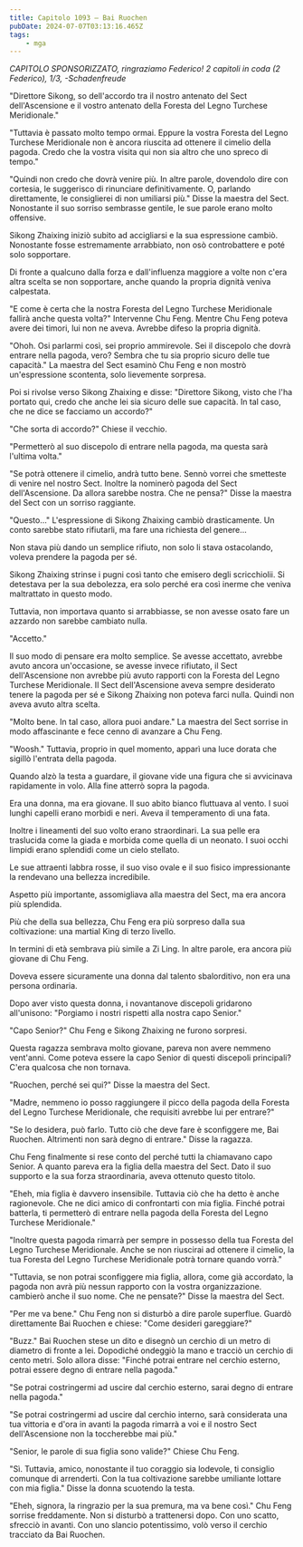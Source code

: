 ```yaml
---
title: Capitolo 1093 – Bai Ruochen
pubDate: 2024-07-07T03:13:16.465Z
tags:
    - mga
---
```



<em>CAPITOLO SPONSORIZZATO, ringraziamo Federico!
2 capitoli in coda (2 Federico), 1/3,
-Schadenfreude</em>


"Direttore Sikong, so dell'accordo tra il nostro antenato del Sect dell'Ascensione e il vostro antenato della Foresta del Legno Turchese Meridionale."


"Tuttavia è passato molto tempo ormai. Eppure la vostra Foresta del Legno Turchese Meridionale non è ancora riuscita ad ottenere il cimelio della pagoda. Credo che la vostra visita qui non sia altro che uno spreco di tempo."


"Quindi non credo che dovrà venire più. In altre parole, dovendolo dire con cortesia, le suggerisco di rinunciare definitivamente. O, parlando direttamente, le consiglierei di non umiliarsi più." Disse la maestra del Sect. Nonostante il suo sorriso sembrasse gentile, le sue parole erano molto offensive.


Sikong Zhaixing iniziò subito ad accigliarsi e la sua espressione cambiò. Nonostante fosse estremamente arrabbiato, non osò controbattere e poté solo sopportare.


Di fronte a qualcuno dalla forza e dall'influenza maggiore a volte non c'era altra scelta se non sopportare, anche quando la propria dignità veniva calpestata.


"E come è certa che la nostra Foresta del Legno Turchese Meridionale fallirà anche questa volta?" Intervenne Chu Feng. Mentre Chu Feng poteva avere dei timori, lui non ne aveva. Avrebbe difeso la propria dignità.


"Ohoh. Osi parlarmi così, sei proprio ammirevole. Sei il discepolo che dovrà entrare nella pagoda, vero? Sembra che tu sia proprio sicuro delle tue capacità." La maestra del Sect esaminò Chu Feng e non mostrò un'espressione scontenta, solo lievemente sorpresa.


Poi si rivolse verso Sikong Zhaixing e disse: "Direttore Sikong, visto che l'ha portato qui, credo che anche lei sia sicuro delle sue capacità. In tal caso, che ne dice se facciamo un accordo?"


"Che sorta di accordo?" Chiese il vecchio.


"Permetterò al suo discepolo di entrare nella pagoda, ma questa sarà l'ultima volta."


"Se potrà ottenere il cimelio, andrà tutto bene. Sennò vorrei che smetteste di venire nel nostro Sect. Inoltre la nominerò pagoda del Sect dell'Ascensione. Da allora sarebbe nostra. Che ne pensa?" Disse la maestra del Sect con un sorriso raggiante.


"Questo..." L'espressione di Sikong Zhaixing cambiò drasticamente. Un conto sarebbe stato rifiutarli, ma fare una richiesta del genere...


Non stava più dando un semplice rifiuto, non solo li stava ostacolando, voleva prendere la pagoda per sé.


Sikong Zhaixing strinse i pugni così tanto che emisero degli scricchiolii. Si detestava per la sua debolezza, era solo perché era così inerme che veniva maltrattato in questo modo.


Tuttavia, non importava quanto si arrabbiasse, se non avesse osato fare un azzardo non sarebbe cambiato nulla.


"Accetto."


Il suo modo di pensare era molto semplice. Se avesse accettato, avrebbe avuto ancora un'occasione, se avesse invece rifiutato, il Sect dell'Ascensione non avrebbe più avuto rapporti con la Foresta del Legno Turchese Meridionale. Il Sect dell'Ascensione aveva sempre desiderato tenere la pagoda per sé e Sikong Zhaixing non poteva farci nulla. Quindi non aveva avuto altra scelta.


"Molto bene. In tal caso, allora puoi andare." La maestra del Sect sorrise in modo affascinante e fece cenno di avanzare a Chu Feng.


"Woosh." Tuttavia, proprio in quel momento, apparì una luce dorata che sigillò l'entrata della pagoda.


Quando alzò la testa a guardare, il giovane vide una figura che si avvicinava rapidamente in volo. Alla fine atterrò sopra la pagoda.


Era una donna, ma era giovane. Il suo abito bianco fluttuava al vento. I suoi lunghi capelli erano morbidi e neri. Aveva il temperamento di una fata.


Inoltre i lineamenti del suo volto erano straordinari. La sua pelle era traslucida come la giada e morbida come quella di un neonato. I suoi occhi limpidi erano splendidi come un cielo stellato.


Le sue attraenti labbra rosse, il suo viso ovale e il suo fisico impressionante la rendevano una bellezza incredibile.


Aspetto più importante, assomigliava alla maestra del Sect, ma era ancora più splendida.


Più che della sua bellezza, Chu Feng era più sorpreso dalla sua coltivazione: una martial King di terzo livello.


In termini di età sembrava più simile a Zi Ling. In altre parole, era ancora più giovane di Chu Feng.


Doveva essere sicuramente una donna dal talento sbalorditivo, non era una persona ordinaria.


Dopo aver visto questa donna, i novantanove discepoli gridarono all'unisono: "Porgiamo i nostri rispetti alla nostra capo Senior."


"Capo Senior?" Chu Feng e Sikong Zhaixing ne furono sorpresi.


Questa ragazza sembrava molto giovane, pareva non avere nemmeno vent'anni. Come poteva essere la capo Senior di questi discepoli principali? C'era qualcosa che non tornava.


"Ruochen, perché sei qui?" Disse la maestra del Sect.


"Madre, nemmeno io posso raggiungere il picco della pagoda della Foresta del Legno Turchese Meridionale, che requisiti avrebbe lui per entrare?"


"Se lo desidera, può farlo. Tutto ciò che deve fare è sconfiggere me, Bai Ruochen. Altrimenti non sarà degno di entrare." Disse la ragazza.


Chu Feng finalmente si rese conto del perché tutti la chiamavano capo Senior. A quanto pareva era la figlia della maestra del Sect. Dato il suo supporto e la sua forza straordinaria, aveva ottenuto questo titolo.


"Eheh, mia figlia è davvero insensibile. Tuttavia ciò che ha detto è anche ragionevole. Che ne dici amico di confrontarti con mia figlia. Finché potrai batterla, ti permetterò di entrare nella pagoda della Foresta del Legno Turchese Meridionale."


"Inoltre questa pagoda rimarrà per sempre in possesso della tua Foresta del Legno Turchese Meridionale. Anche se non riuscirai ad ottenere il cimelio, la tua Foresta del Legno Turchese Meridionale potrà tornare quando vorrà."


"Tuttavia, se non potrai sconfiggere mia figlia, allora, come già accordato, la pagoda non avrà più nessun rapporto con la vostra organizzazione. cambierò anche il suo nome. Che ne pensate?" Disse la maestra del Sect.


"Per me va bene." Chu Feng non si disturbò a dire parole superflue. Guardò direttamente Bai Ruochen e chiese: "Come desideri gareggiare?"


"Buzz." Bai Ruochen stese un dito e disegnò un cerchio di un metro di diametro di fronte a lei. Dopodiché ondeggiò la mano e tracciò un cerchio di cento metri.
Solo allora disse: "Finché potrai entrare nel cerchio esterno, potrai essere degno di entrare nella pagoda."


"Se potrai costringermi ad uscire dal cerchio esterno, sarai degno di entrare nella pagoda."


"Se potrai costringermi ad uscire dal cerchio interno, sarà considerata una tua vittoria e d'ora in avanti la pagoda rimarrà a voi e il nostro Sect dell'Ascensione non la toccherebbe mai più."


"Senior, le parole di sua figlia sono valide?" Chiese Chu Feng.


"Sì. Tuttavia, amico, nonostante il tuo coraggio sia lodevole, ti consiglio comunque di arrenderti. Con la tua coltivazione sarebbe umiliante lottare con mia figlia." Disse la donna scuotendo la testa.


"Eheh, signora, la ringrazio per la sua premura, ma va bene così." Chu Feng sorrise freddamente. Non si disturbò a trattenersi dopo. Con uno scatto, sfrecciò in avanti. Con uno slancio potentissimo, volò verso il cerchio tracciato da Bai Ruochen.
                                


                                



